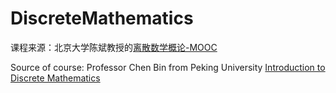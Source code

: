 # DiscreteMathematics

课程来源：北京大学陈斌教授的[离散数学概论-MOOC](https://www.icourse163.org/course/PKU-1002525004?tid=1206880225#/info) 

Source of course: Professor Chen Bin from Peking University [Introduction to Discrete Mathematics](https://www.icourse163.org/course/PKU-1002525004?tid=1206880225#/info)
